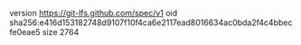 version https://git-lfs.github.com/spec/v1
oid sha256:e416d153182748d9107f10f4ca6e2117ead8016634ac0bda2f4c4bbecfe0eae5
size 2764

